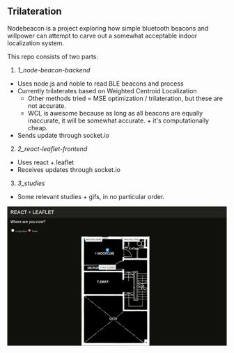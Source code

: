 ## Trilateration

Nodebeacon is a project exploring how simple bluetooth beacons and willpower can attempt to carve out a somewhat acceptable indoor localization system.

This repo consists of two parts:
1. *1_node-beacon-backend*
  - Uses node.js and noble to read BLE beacons and process
  - Currently trilaterates based on Weighted Centroid Localization
  	- Other methods tried = MSE optimization / trilateration, but these are not accurate.
  	- WCL is awesome because as long as all beacons are equally inaccurate, it will be somewhat accurate. + it's computationally cheap.
  - Sends update through socket.io

2. *2_react-leaflet-frontend*
  - Uses react + leaflet
  - Receives updates through socket.io

3. *3_studies*
  - Some relevant studies + gifs, in no particular order.

![WCL](https://github.com/seeeheng/nodebeacon/blob/master/wcl.gif)
